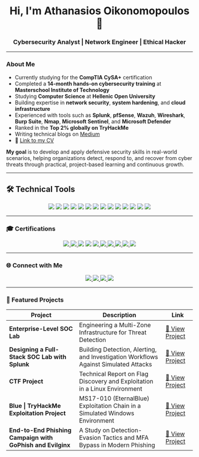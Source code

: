 
<h1 align="center">Hi, I'm Athanasios Oikonomopoulos 👋</h1>
<h3 align="center">Cybersecurity Analyst | Network Engineer | Ethical Hacker</h3>

---

### About Me

- Currently studying for the **CompTIA CySA+** certification  
- Completed a **14-month hands-on cybersecurity training** at **Masterschool Institute of Technology**  
- Studying **Computer Science** at **Hellenic Open University**  
- Building expertise in **network security**, **system hardening**, and **cloud infrastructure**  
- Experienced with tools such as **Splunk**, **pfSense**, **Wazuh**, **Wireshark**, **Burp Suite**, **Nmap**, **Microsoft Sentinel**, and **Microsoft Defender**    
- Ranked in the **Top 2% globally on TryHackMe**  
- Writing technical blogs on [Medium](https://medium.com/@athanasiosoikonomopoulos.02)  
- 📄 [Link to my CV](https://drive.google.com/file/d/13gTW5gmHJOtvHR7FXm3jb4xetS5TyS2B/view?usp=sharing)


**My goal** is to develop and apply defensive security skills in real-world scenarios, helping organizations detect, respond to, and recover from cyber threats through practical, project-based learning and continuous growth.

---
## 🛠️ Technical Tools

<p align="center">
  <img src="https://img.shields.io/badge/Kali_Linux-557C94?style=for-the-badge&logo=kalilinux&logoColor=white"/>
  <img src="https://img.shields.io/badge/pfSense-212121?style=for-the-badge&logo=pfsense&logoColor=white"/>
  <img src="https://img.shields.io/badge/Splunk-000000?style=for-the-badge&logo=splunk&logoColor=white"/>
  <img src="https://img.shields.io/badge/Wazuh-005BA1?style=for-the-badge&logo=elastic&logoColor=white"/>
  <img src="https://img.shields.io/badge/Suricata-F05340?style=for-the-badge&logo=suricata&logoColor=white"/>
  <img src="https://img.shields.io/badge/Wireshark-1679A7?style=for-the-badge&logo=wireshark&logoColor=white"/>
  <img src="https://img.shields.io/badge/Windows%2011-0078D6?style=for-the-badge&logo=windows11&logoColor=white"/>
  <img src="https://img.shields.io/badge/Linux-FCC624?style=for-the-badge&logo=linux&logoColor=black"/>
  <img src="https://img.shields.io/badge/Python-3776AB?style=for-the-badge&logo=python&logoColor=white"/>
  <img src="https://img.shields.io/badge/Bash-4EAA25?style=for-the-badge&logo=gnubash&logoColor=white"/>
  <img src="https://img.shields.io/badge/PowerShell-5391FE?style=for-the-badge&logo=powershell&logoColor=white"/>
  <img src="https://img.shields.io/badge/Nmap-004575?style=for-the-badge&logo=nmap&logoColor=white"/>
  <img src="https://img.shields.io/badge/Metasploit-50788D?style=for-the-badge&logo=metasploit&logoColor=white"/>
  <img src="https://img.shields.io/badge/Azure-0078D4?style=for-the-badge&logo=microsoftazure&logoColor=white"/>
</p>

---

### 🎓 Certifications

<p align="center">
  <a href="https://www.credly.com/badges/8f42da8d-1357-4e8b-a6a7-ac27fdcf26c7" target="_blank">
    <img src="https://img.shields.io/badge/CompTIA%20A%2B-E10000?style=for-the-badge&logo=comptia&logoColor=white" />
  </a>
  <a href="https://www.credly.com/badges/4d72045c-54bb-4d9a-aefa-ef1fe599def1" target="_blank">
    <img src="https://img.shields.io/badge/CompTIA%20Security%2B-ED2224?style=for-the-badge&logo=comptia&logoColor=white" />
  </a>
  <img src="https://img.shields.io/badge/CompTIA%20Network%2B-005BA1?style=for-the-badge&logo=comptia&logoColor=white" />
  <img src="https://img.shields.io/badge/CompTIA%20CySA%2B-5A5AFF?style=for-the-badge&logo=comptia&logoColor=white" />
  <a href="https://www.credly.com/badges/7d02f9d5-12f4-4ecf-bd80-8c622401720c" target="_blank">
    <img src="https://img.shields.io/badge/CompTIA%20ITF%2B-EFEFEF?style=for-the-badge&logo=comptia&logoColor=red" />
  </a>
  <a href="https://www.credly.com/badges/ebcfc742-a040-4fcc-8d2f-1770acc120fc" target="_blank">
    <img src="https://img.shields.io/badge/Linux%20Essentials-0B0B0B?style=for-the-badge&logo=linux&logoColor=white" />
  </a>
  <a href="https://learn.microsoft.com/en-us/users/athanasiosoikonomopoulos-5573/credentials/75225bff90c6cb7d?ref=https%3A%2F%2Fwww.linkedin.com%2F" target="_blank">
    <img src="https://img.shields.io/badge/Microsoft%20AZ--900-0078D4?style=for-the-badge&logo=microsoftazure&logoColor=white" />
  </a>
  <a href="https://www.coursera.org/account/accomplishments/specialization/0NNVE7UBEW5I" target="_blank">
    <img src="https://img.shields.io/badge/Google%20IT%20Support-4285F4?style=for-the-badge&logo=google&logoColor=white" />
  </a>
  <a href="https://drive.google.com/file/d/1QSXcWoJTReOmTub-u9EI8k-igEI_ZonZ/view" target="_blank">
    <img src="https://img.shields.io/badge/Splunk%20Core%20User-000000?style=for-the-badge&logo=splunk&logoColor=white" />
  </a>
  <img src="https://img.shields.io/badge/Splunk%20Core%20Power%20User-1E1E1E?style=for-the-badge&logo=splunk&logoColor=white" />
</p>



---

### 🌐 Connect with Me

<p align="center">
  <a href="https://www.linkedin.com/in/athanasios-oikonomopoulos" target="_blank">
    <img src="https://img.shields.io/badge/LinkedIn-0A66C2?style=for-the-badge&logo=linkedin&logoColor=white"/>
  </a>
  <a href="mailto:athanasiosoikonomopoulos.02@gmail.com">
    <img src="https://img.shields.io/badge/Gmail-D14836?style=for-the-badge&logo=gmail&logoColor=white"/>
  </a>
  <a href="https://medium.com/@athanasiosoikonomopoulos.02">
    <img src="https://img.shields.io/badge/Medium-000000?style=for-the-badge&logo=medium&logoColor=white"/>
  </a>
  <a href="https://tryhackme.com/p/B4ckD00rR4t" target="_blank">
    <img src="https://img.shields.io/badge/TryHackMe-212121?style=for-the-badge&logo=tryhackme&logoColor=white"/>
  </a>
</p>

---


### 📁 Featured Projects

| Project | Description | Link |
|--------|-------------|------|
| **Enterprise-Level SOC Lab** | Engineering a Multi-Zone Infrastructure for Threat Detection | [🔗 View Project](https://athanasios-oikonomopoulos.notion.site/enterprise-level-soc-lab) |
| **Designing a Full-Stack SOC Lab with Splunk** | Building Detection, Alerting, and Investigation Workflows Against Simulated Attacks | [🔗 View Project](https://athanasios-oikonomopoulos.notion.site/designing-a-full-stack-soc-lab-with-splunk) |
| **CTF Project** | Technical Report on Flag Discovery and Exploitation in a Linux Environment | [🔗 View Project](https://athanasios-oikonomopoulos.notion.site/ctf-technical-report) |
| **Blue \| TryHackMe Exploitation Project** | MS17-010 (EternalBlue) Exploitation Chain in a Simulated Windows Environment | [🔗 View Project](https://athanasios-oikonomopoulos.notion.site/blue-tryhackme-detailed-write-up-exploitation-project) |
| **End-to-End Phishing Campaign with GoPhish and Evilginx** | A Study on Detection-Evasion Tactics and MFA Bypass in Modern Phishing | [🔗 View Project](https://athanasios-oikonomopoulos.notion.site/end-to-end-phishing-campaign-with-gophish-and-evilginx) |



